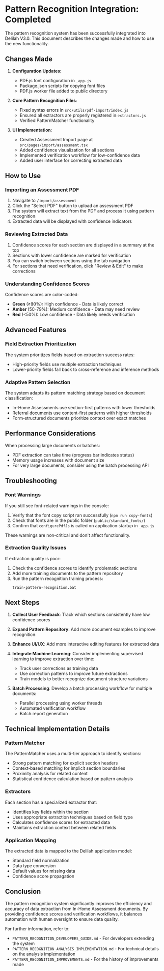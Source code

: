 # Pattern Recognition Integration: Completed

The pattern recognition system has been successfully integrated into Delilah V3.0. This document describes the changes made and how to use the new functionality.

## Changes Made

1. **Configuration Updates**:
   - PDF.js font configuration in `_app.js`
   - Package.json scripts for copying font files
   - PDF.js worker file added to public directory

2. **Core Pattern Recognition Files**:
   - Fixed syntax errors in `src/utils/pdf-import/index.js`
   - Ensured all extractors are properly registered in `extractors.js`
   - Verified PatternMatcher functionality

3. **UI Implementation**:
   - Created Assessment Import page at `src/pages/import/assessment.tsx`
   - Added confidence visualization for all sections
   - Implemented verification workflow for low-confidence data
   - Added user interface for correcting extracted data

## How to Use

### Importing an Assessment PDF

1. Navigate to `/import/assessment`
2. Click the "Select PDF" button to upload an assessment PDF
3. The system will extract text from the PDF and process it using pattern recognition
4. Extracted data will be displayed with confidence indicators

### Reviewing Extracted Data

1. Confidence scores for each section are displayed in a summary at the top
2. Sections with lower confidence are marked for verification
3. You can switch between sections using the tab navigation
4. For sections that need verification, click "Review & Edit" to make corrections

### Understanding Confidence Scores

Confidence scores are color-coded:
- **Green** (≥80%): High confidence - Data is likely correct
- **Amber** (50-79%): Medium confidence - Data may need review
- **Red** (<50%): Low confidence - Data likely needs verification

## Advanced Features

### Field Extraction Prioritization

The system prioritizes fields based on extraction success rates:
- High-priority fields use multiple extraction techniques
- Lower-priority fields fall back to cross-reference and inference methods

### Adaptive Pattern Selection

The system adapts its pattern matching strategy based on document classification:
- In-Home Assessments use section-first patterns with lower thresholds
- Referral documents use content-first patterns with higher thresholds
- Form-structured documents prioritize context over exact matches

## Performance Considerations

When processing large documents or batches:
- PDF extraction can take time (progress bar indicates status)
- Memory usage increases with document size
- For very large documents, consider using the batch processing API

## Troubleshooting

### Font Warnings

If you still see font-related warnings in the console:
1. Verify that the font copy script ran successfully (`npm run copy-fonts`)
2. Check that fonts are in the public folder (`public/standard_fonts/`)
3. Confirm that `configurePdfJs` is called on application startup in `_app.js`

These warnings are non-critical and don't affect functionality.

### Extraction Quality Issues

If extraction quality is poor:
1. Check the confidence scores to identify problematic sections
2. Add more training documents to the pattern repository
3. Run the pattern recognition training process:
   ```
   train-pattern-recognition.bat
   ```

## Next Steps

1. **Collect User Feedback**: Track which sections consistently have low confidence scores
2. **Expand Pattern Repository**: Add more document examples to improve recognition
3. **Enhance UI/UX**: Add more interactive editing features for extracted data
4. **Integrate Machine Learning**: Consider implementing supervised learning to improve extraction over time:
   - Track user corrections as training data
   - Use correction patterns to improve future extractions
   - Train models to better recognize document structure variations

5. **Batch Processing**: Develop a batch processing workflow for multiple documents:
   - Parallel processing using worker threads
   - Automated verification workflow
   - Batch report generation

## Technical Implementation Details

### Pattern Matcher

The PatternMatcher uses a multi-tier approach to identify sections:
- Strong pattern matching for explicit section headers
- Context-based matching for implicit section boundaries
- Proximity analysis for related content
- Statistical confidence calculation based on pattern analysis

### Extractors

Each section has a specialized extractor that:
- Identifies key fields within the section
- Uses appropriate extraction techniques based on field type
- Calculates confidence scores for extracted data
- Maintains extraction context between related fields

### Application Mapping

The extracted data is mapped to the Delilah application model:
- Standard field normalization
- Data type conversion
- Default values for missing data
- Confidence score propagation

## Conclusion

The pattern recognition system significantly improves the efficiency and accuracy of data extraction from In-Home Assessment documents. By providing confidence scores and verification workflows, it balances automation with human oversight to ensure data quality.

For further information, refer to:
- `PATTERN_RECOGNITION_DEVELOPERS_GUIDE.md` - For developers extending the system
- `PATTERN_RECOGNITION_ANALYSIS_IMPLEMENTATION.md` - For technical details on the analysis implementation
- `PATTERN_RECOGNITION_IMPROVEMENTS.md` - For the history of improvements made
